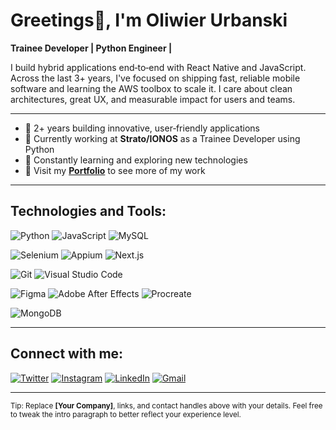 # Greetings👋, I'm Oliwier Urbanski

**Trainee Developer | Python Engineer |**

I build hybrid applications end‑to‑end with React Native and JavaScript. Across the last 3+ years, I've focused on shipping fast, reliable mobile software and learning the AWS toolbox to scale it. I care about clean architectures, great UX, and measurable impact for users and teams.

---

* 🚀 2+ years building innovative, user‑friendly applications
* 💼 Currently working at **Strato/IONOS** as a Trainee Developer using Python
* 🌱 Constantly learning and exploring new technologies
* 📁 Visit my **[Portfolio](file:///Users/oliwierurbanski/Desktop/portfolio/index.html)** to see more of my work

---

## Technologies and Tools:

<!-- Frontend core -->
![Python](https://img.shields.io/badge/Python-3776AB?logo=python&logoColor=white)
![JavaScript](https://img.shields.io/badge/JavaScript-F7DF1E?logo=javascript\&logoColor=black)
![MySQL](https://img.shields.io/badge/MySQL-4479A1?logo=mysql&logoColor=white)

<!-- Frameworks & Libraries -->
![Selenium](https://img.shields.io/badge/Selenium-43B02A?logo=selenium&logoColor=white)
![Appium](https://img.shields.io/badge/Appium-472F91?logo=appium&logoColor=white)
![Next.js](https://img.shields.io/badge/Next.js-000000?logo=nextdotjs\&logoColor=white)

![Git](https://img.shields.io/badge/Git-F05032?logo=git\&logoColor=white)
![Visual Studio Code](https://img.shields.io/badge/Visual_Studio_Code-007ACC?logo=visualstudiocode\&logoColor=white)

<!--Design & Creative -->
![Figma](https://img.shields.io/badge/Figma-F24E1E?logo=figma&logoColor=white)
![Adobe After Effects](https://img.shields.io/badge/After%20Effects-9999FF?logo=adobeaftereffects&logoColor=white)
![Procreate](https://img.shields.io/badge/Procreate-000000?logo=data:image/png;base64,iVBORw0KGgoAAAANSUhEUg...) 

![MongoDB](https://img.shields.io/badge/MongoDB-47A248?logo=mongodb\&logoColor=white)


---

## Connect with me:

[![Twitter](https://img.shields.io/badge/TWITTER-1DA1F2?style=for-the-badge\&logo=twitter\&logoColor=white)](https://twitter.com/yourhandle)
[![Instagram](https://img.shields.io/badge/INSTAGRAM-E4405F?style=for-the-badge\&logo=instagram\&logoColor=white)](https://instagram.com/yourhandle)
[![LinkedIn](https://img.shields.io/badge/LINKEDIN-0A66C2?style=for-the-badge\&logo=linkedin\&logoColor=white)](https://www.linkedin.com/in/oliwier-urbanski/)
[![Gmail](https://img.shields.io/badge/GMAIL-EA4335?style=for-the-badge\&logo=gmail\&logoColor=white)](mailto:you@example.com)

---

<sub>Tip: Replace **\[Your Company]**, links, and contact handles above with your details. Feel free to tweak the intro paragraph to better reflect your experience level.</sub>
